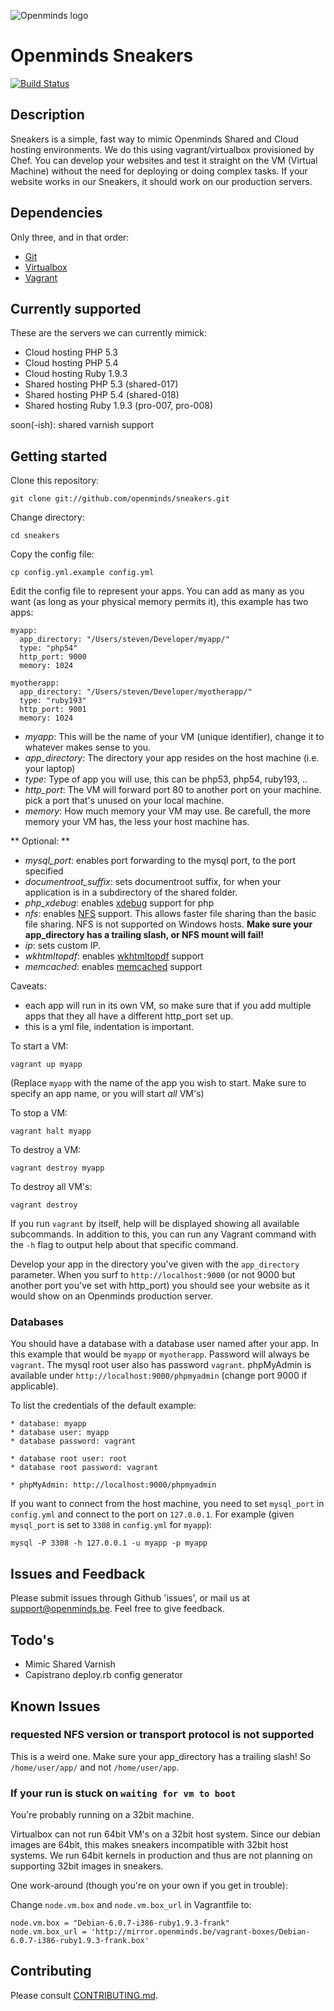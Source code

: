 ![Openminds logo](http://november.openminds.be/~steven/sneaker.png)

# Openminds Sneakers

[![Build Status](https://travis-ci.org/openminds/sneakers.png?branch=2.0)](https://travis-ci.org/openminds/sneakers)

## Description

Sneakers is a simple, fast way to mimic Openminds Shared and Cloud hosting environments. We do this using vagrant/virtualbox provisioned by Chef.
You can develop your websites and test it straight on the VM (Virtual Machine) without the need for deploying or doing complex tasks.
If your website works in our Sneakers, it should work on our production servers.

## Dependencies

Only three, and in that order:

 * [Git](http://git-scm.com)
 * [Virtualbox](https://www.virtualbox.org)
 * [Vagrant](http://www.vagrantup.com)

## Currently supported

These are the servers we can currently mimick:

 * Cloud hosting PHP 5.3
 * Cloud hosting PHP 5.4
 * Cloud hosting Ruby 1.9.3
 * Shared hosting PHP 5.3 (shared-017)
 * Shared hosting PHP 5.4 (shared-018)
 * Shared hosting Ruby 1.9.3 (pro-007, pro-008)

soon(-ish): shared varnish support

## Getting started

Clone this repository:

    git clone git://github.com/openminds/sneakers.git

Change directory:

    cd sneakers

Copy the config file:

    cp config.yml.example config.yml

Edit the config file to represent your apps. You can add as many as you want (as long as your physical memory permits it), this example has two apps:

    myapp:
      app_directory: "/Users/steven/Developer/myapp/"
      type: "php54"
      http_port: 9000
      memory: 1024

    myotherapp:
      app_directory: "/Users/steven/Developer/myotherapp/"
      type: "ruby193"
      http_port: 9001
      memory: 1024

 * _myapp_: This will be the name of your VM (unique identifier), change it to whatever makes sense to you.
 * _app_directory_: The directory your app resides on the host machine (i.e. your laptop)
 * _type_: Type of app you will use, this can be php53, php54, ruby193, ..
 * _http\_port_: The VM will forward port 80 to another port on your machine. pick a port that's unused on your local machine.
 * _memory_: How much memory your VM may use. Be carefull, the more memory your VM has, the less your host machine has.

** Optional: **

 * _mysql_port_: enables port forwarding to the mysql port, to the port specified
 * _documentroot_suffix_: sets documentroot suffix, for when your application is in a subdirectory of the shared folder.
 * _php_xdebug_: enables [xdebug](http://xdebug.org/) support for php
 * _nfs_: enables [NFS](http://en.wikipedia.org/wiki/Network_File_System) support. This allows faster file sharing than the basic file sharing. NFS is not supported on Windows hosts. **Make sure your app_directory has a trailing slash, or NFS mount will fail!**
 * _ip_: sets custom IP.
 * _wkhtmltopdf_: enables [wkhtmltopdf](https://code.google.com/p/wkhtmltopdf/) support
 * _memcached_: enables [memcached](http://memcached.org/) support

Caveats:
 * each app will run in its own VM, so make sure that if you add multiple apps that they all have a different http_port set up.
 * this is a yml file, indentation is important.

To start a VM:

    vagrant up myapp

(Replace `myapp` with the name of the app you wish to start. Make sure to specify an app name, or you will start _all_ VM's)

To stop a VM:

    vagrant halt myapp

To destroy a VM:

    vagrant destroy myapp

To destroy all VM's:

    vagrant destroy

If you run `vagrant` by itself, help will be displayed showing all available subcommands. In addition to this, you can run any Vagrant command with the `-h` flag to output help about that specific command.

Develop your app in the directory you've given with the `app_directory` parameter. When you surf to `http://localhost:9000` (or not 9000 but another port you've set with http_port) you should see your website as it would show on an Openminds production server.

### Databases

You should have a database with a database user named after your app. In this example that would be `myapp` or `myotherapp`. Password will always be `vagrant`. The mysql root user also has password `vagrant`. phpMyAdmin is available under `http://localhost:9000/phpmyadmin` (change port 9000 if applicable).

To list the credentials of the default example:

    * database: myapp
    * database user: myapp
    * database password: vagrant

    * database root user: root
    * database root password: vagrant

    * phpMyAdmin: http://localhost:9000/phpmyadmin

If you want to connect from the host machine, you need to set `mysql_port` in `config.yml` and connect to the port on `127.0.0.1`. For example (given `mysql_port` is set to `3308` in `config.yml` for `myapp`):

    mysql -P 3308 -h 127.0.0.1 -u myapp -p myapp

## Issues and Feedback

Please submit issues through Github 'issues', or mail us at support@openminds.be. Feel free to give feedback.

## Todo's

 * Mimic Shared Varnish
 * Capistrano deploy.rb config generator

## Known Issues

### requested NFS version or transport protocol is not supported

This is a weird one. Make sure your app_directory has a trailing slash! So `/home/user/app/` and not `/home/user/app`.

### If your run is stuck on `waiting for vm to boot`

You're probably running on a 32bit machine.

Virtualbox can not run 64bit VM's on a 32bit host system. Since our debian images are 64bit, this makes sneakers incompatible with 32bit host systems.
We run 64bit kernels in production and thus are not planning on supporting 32bit images in sneakers.

One work-around (though you're on your own if you get in trouble):

Change `node.vm.box` and `node.vm.box_url` in Vagrantfile to:

    node.vm.box = "Debian-6.0.7-i386-ruby1.9.3-frank"
    node.vm.box_url = 'http://mirror.openminds.be/vagrant-boxes/Debian-6.0.7-i386-ruby1.9.3-frank.box'

## Contributing

Please consult [CONTRIBUTING.md](https://github.com/openminds/sneakers/blob/master/CONTRIBUTING.md).
